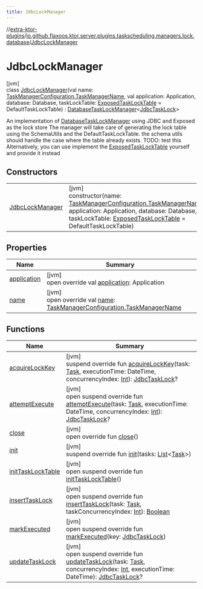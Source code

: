 ```yaml
---
title: JdbcLockManager
---
```

//[extra-ktor-plugins](../../../index.md)/[io.github.flaxoos.ktor.server.plugins.taskscheduling.managers.lock.database](../index.md)/[JdbcLockManager](index.md)



# JdbcLockManager



[jvm]\
class [JdbcLockManager](index.md)(val name: [TaskManagerConfiguration.TaskManagerName](../../io.github.flaxoos.ktor.server.plugins.taskscheduling.managers/-task-manager-configuration/-task-manager-name/index.md), val application: Application, database: Database, taskLockTable: [ExposedTaskLockTable](../-exposed-task-lock-table/index.md) = DefaultTaskLockTable) : [DatabaseTaskLockManager](../-database-task-lock-manager/index.md)&lt;[JdbcTaskLock](../-jdbc-task-lock/index.md)&gt; 

An implementation of [DatabaseTaskLockManager](../-database-task-lock-manager/index.md) using JDBC and Exposed as the lock store The manager will take care of generating the lock table using the SchemaUtils and the DefaultTaskLockTable. the schema utils should handle the case where the table already exists. TODO: test this Alternatively, you can use implement the [ExposedTaskLockTable](../-exposed-task-lock-table/index.md) yourself and provide it instead



## Constructors


| | |
|---|---|
| [JdbcLockManager](-jdbc-lock-manager.md) | [jvm]<br>constructor(name: [TaskManagerConfiguration.TaskManagerName](../../io.github.flaxoos.ktor.server.plugins.taskscheduling.managers/-task-manager-configuration/-task-manager-name/index.md), application: Application, database: Database, taskLockTable: [ExposedTaskLockTable](../-exposed-task-lock-table/index.md) = DefaultTaskLockTable) |


## Properties


| Name | Summary |
|---|---|
| [application](application.md) | [jvm]<br>open override val [application](application.md): Application |
| [name](name.md) | [jvm]<br>open override val [name](name.md): [TaskManagerConfiguration.TaskManagerName](../../io.github.flaxoos.ktor.server.plugins.taskscheduling.managers/-task-manager-configuration/-task-manager-name/index.md) |


## Functions


| Name | Summary |
|---|---|
| [acquireLockKey](../-database-task-lock-manager/acquire-lock-key.md) | [jvm]<br>suspend override fun [acquireLockKey](../-database-task-lock-manager/acquire-lock-key.md)(task: [Task](../../io.github.flaxoos.ktor.server.plugins.taskscheduling.tasks/-task/index.md), executionTime: DateTime, concurrencyIndex: [Int](https://kotlinlang.org/api/latest/jvm/stdlib/kotlin/-int/index.md)): [JdbcTaskLock](../-jdbc-task-lock/index.md)? |
| [attemptExecute](../../io.github.flaxoos.ktor.server.plugins.taskscheduling.managers.lock/-task-lock-manager/attempt-execute.md) | [jvm]<br>open suspend override fun [attemptExecute](../../io.github.flaxoos.ktor.server.plugins.taskscheduling.managers.lock/-task-lock-manager/attempt-execute.md)(task: [Task](../../io.github.flaxoos.ktor.server.plugins.taskscheduling.tasks/-task/index.md), executionTime: DateTime, concurrencyIndex: [Int](https://kotlinlang.org/api/latest/jvm/stdlib/kotlin/-int/index.md)): [JdbcTaskLock](../-jdbc-task-lock/index.md)? |
| [close](close.md) | [jvm]<br>open override fun [close](close.md)() |
| [init](../-database-task-lock-manager/init.md) | [jvm]<br>suspend override fun [init](../-database-task-lock-manager/init.md)(tasks: [List](https://kotlinlang.org/api/latest/jvm/stdlib/kotlin.collections/-list/index.md)&lt;[Task](../../io.github.flaxoos.ktor.server.plugins.taskscheduling.tasks/-task/index.md)&gt;) |
| [initTaskLockTable](init-task-lock-table.md) | [jvm]<br>open suspend override fun [initTaskLockTable](init-task-lock-table.md)() |
| [insertTaskLock](insert-task-lock.md) | [jvm]<br>open suspend override fun [insertTaskLock](insert-task-lock.md)(task: [Task](../../io.github.flaxoos.ktor.server.plugins.taskscheduling.tasks/-task/index.md), taskConcurrencyIndex: [Int](https://kotlinlang.org/api/latest/jvm/stdlib/kotlin/-int/index.md)): [Boolean](https://kotlinlang.org/api/latest/jvm/stdlib/kotlin/-boolean/index.md) |
| [markExecuted](index.md#1666649552%2FFunctions%2F1975120172) | [jvm]<br>open suspend override fun [markExecuted](index.md#1666649552%2FFunctions%2F1975120172)(key: [JdbcTaskLock](../-jdbc-task-lock/index.md)) |
| [updateTaskLock](update-task-lock.md) | [jvm]<br>open suspend override fun [updateTaskLock](update-task-lock.md)(task: [Task](../../io.github.flaxoos.ktor.server.plugins.taskscheduling.tasks/-task/index.md), concurrencyIndex: [Int](https://kotlinlang.org/api/latest/jvm/stdlib/kotlin/-int/index.md), executionTime: DateTime): [JdbcTaskLock](../-jdbc-task-lock/index.md)? |


